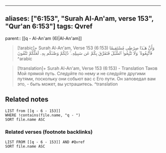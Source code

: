 
---
aliases: ["6:153", "Surah Al-An'am, verse 153", "Qur'an 6:153"]
tags: Qvref
---

parent:: [[q - Al-An'am (6)|Al-An'am]]

> [!arabic]+ Surah Al-An'am, Verse 153 (6:153)
> <span class="quran-arabic">وَأَنَّ هَـٰذَا صِرَٰطِى مُسْتَقِيمًا فَٱتَّبِعُوهُ ۖ وَلَا تَتَّبِعُوا۟ ٱلسُّبُلَ فَتَفَرَّقَ بِكُمْ عَن سَبِيلِهِۦ ۚ ذَٰلِكُمْ وَصَّىٰكُم بِهِۦ لَعَلَّكُمْ تَتَّقُونَ</span>
^arabic

> [!translation]+ Surah Al-An'am, Verse 153 (6:153) - Translation
> Таков Мой прямой путь. Следуйте по нему и не следуйте другими путями, поскольку они собьют вас с Его пути. Он заповедал вам это, - быть может, вы устрашитесь.
^translation



## Related notes
```dataview
LIST from [[q - 6 - 153]]
WHERE !contains(file.name, "q - ")
SORT file.name ASC
```

### Related verses (footnote backlinks)
```dataview
LIST FROM [[q - 6 - 153]] AND #Qvref
SORT file.name ASC
```

